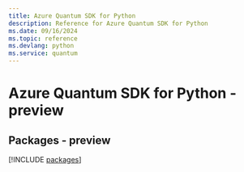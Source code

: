 ```yaml
---
title: Azure Quantum SDK for Python
description: Reference for Azure Quantum SDK for Python
ms.date: 09/16/2024
ms.topic: reference
ms.devlang: python
ms.service: quantum
---
```

# Azure Quantum SDK for Python - preview
## Packages - preview
[!INCLUDE [packages](quantum-index.md)]